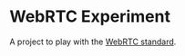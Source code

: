 WebRTC Experiment
==============

A project to play with the [WebRTC standard](https://en.wikipedia.org/wiki/WebRTC).
